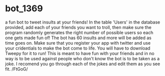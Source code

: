 # bot_1369
a fun bot to tweet insults at your friends!
In the table 'Users' in the database provided, add each of your friends you want to troll, then make sure the program randomly generates the right number of possible users so each one gets made fun of! The bot has 60 insults and more will be added as time goes on. Make sure that you register your app with twitter and use your cridentials to make the bot come to life. You will have to download Tweepy for it to run! This is meant to have fun with your friends and in no way is to be used against people who don't know the bot is to be taken as a joke. I recomend you go through each of the jokes and edit them as you see fit. /FtGoG/
